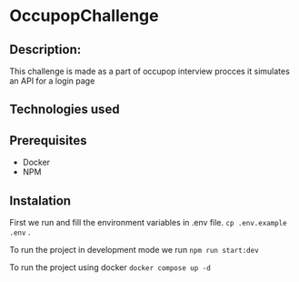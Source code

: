 # OccupopChallenge

## Description:
This challenge is made as a part of occupop interview procces it simulates an API for a login page

## Technologies used

## Prerequisites
- Docker
- NPM

## Instalation 
First we run and fill the environment variables in .env file.
``cp .env.example .env`` .

To run the project in development mode we run
``npm run start:dev`` 

To run the project using docker
``docker compose up -d`` 